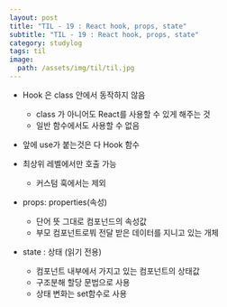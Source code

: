 ```yaml
---
layout: post
title: "TIL - 19 : React hook, props, state"
subtitle: "TIL - 19 : React hook, props, state"
category: studylog
tags: til
image:
  path: /assets/img/til/til.jpg
---
```


* Hook 은 class 안에서 동작하지 않음
  * class 가 아니어도 React를 사용할 수 있게 해주는 것
  * 일반 함수에서도 사용할 수 없음

* 앞에 use가 붙는것은 다 Hook 함수

* 최상위 레벨에서만 호출 가능
  * 커스텀 훅에서는 제외

* props: properties(속성)
  * 단어 뜻 그대로 컴포넌드의 속성값
  * 부모 컴포넌트로붜 전달 받은 데이터를 지니고 있는 개체

* state : 상태 (읽기 전용)
  * 컴포넌트 내부에서 가지고 있는 컴포넌트의 상태값
  * 구조분해 할당 문법으로 사용
  * 상태 변화는 set함수로 사용

